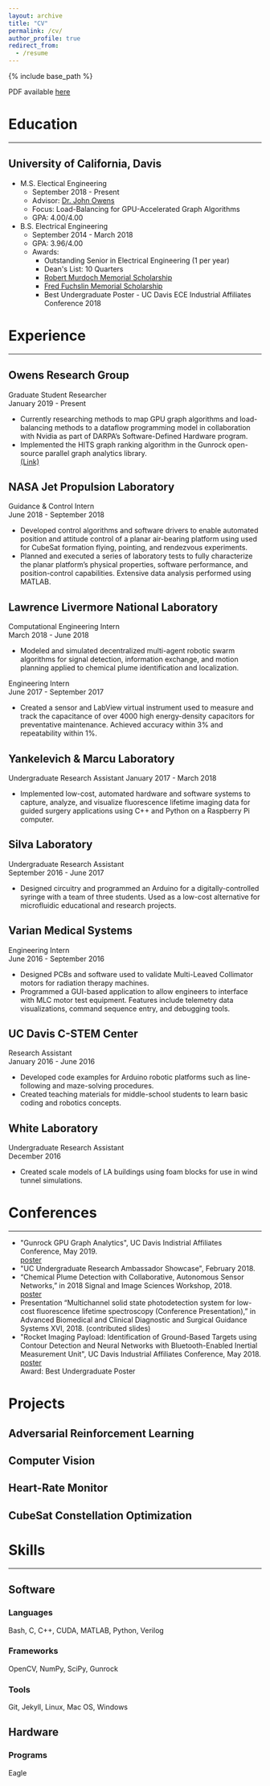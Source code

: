 ```yaml
---
layout: archive
title: "CV"
permalink: /cv/
author_profile: true
redirect_from:
  - /resume
---
```


{% include base_path %}

PDF available [here](http://jdwapman.github.io/jdwapman/assets/resume.pdf)

# Education
---
## University of California, Davis
* M.S. Electical Engineering
  * September 2018 - Present
  * Advisor: [Dr. John Owens](https://www.ece.ucdavis.edu/~jowens/research.html)
  * Focus: Load-Balancing for GPU-Accelerated Graph Algorithms
  * GPA: 4.00/4.00
* B.S. Electrical Engineering
  * September 2014 - March 2018
  * GPA: 3.96/4.00
  * Awards:
    * Outstanding Senior in Electrical Engineering (1 per year)
    * Dean's List: 10 Quarters
    * [Robert Murdoch Memorial Scholarship](https://financialaid.ucdavis.edu/scholarships/campus/awards/eng)
    * [Fred Fuchslin Memorial Scholarship](https://financialaid.ucdavis.edu/scholarships/campus/awards/eng)
    * Best Undergraduate Poster - UC Davis ECE Industrial Affiliates Conference 2018


# Experience
---

## Owens Research Group
Graduate Student Researcher  
January 2019 - Present  
* Currently researching methods to map GPU graph algorithms and load-balancing methods to a dataflow programming model in collaboration with Nvidia as part of DARPA’s Software-Defined Hardware program.
* Implemented the HITS graph ranking algorithm in the Gunrock open-source parallel graph analytics library.  
[(Link)](https://github.com/gunrock/gunrock/tree/master/gunrock/app/hits)

## NASA Jet Propulsion Laboratory
Guidance & Control Intern  
June 2018 - September 2018
* Developed control algorithms and software drivers to enable automated position and attitude control of a planar air-bearing platform using used for CubeSat formation flying, pointing, and rendezvous experiments.
* Planned and executed a series of laboratory tests to fully characterize the planar platform’s physical properties, software performance, and position-control capabilities. Extensive data analysis performed using MATLAB.


## Lawrence Livermore National Laboratory
Computational Engineering Intern  
March 2018 - June 2018
* Modeled and simulated decentralized multi-agent robotic swarm algorithms for signal detection, information
exchange, and motion planning applied to chemical plume identification and localization.  

Engineering Intern  
June 2017 - September 2017  
* Created a sensor and LabView virtual instrument used to measure and track the capacitance of over 4000 high energy-density capacitors for preventative maintenance. Achieved  accuracy within 3% and repeatability within 1%.


## Yankelevich & Marcu Laboratory
Undergraduate Research Assistant
January 2017 - March 2018
* Implemented low-cost, automated hardware and software systems to capture, analyze, and visualize fluorescence lifetime imaging data for guided surgery applications using C++ and Python on a Raspberry Pi computer.

## Silva Laboratory
Undergraduate Research Assistant  
September 2016 - June 2017  
* Designed circuitry and programmed an Arduino for a digitally-controlled syringe with a team of three students. Used as a low-cost alternative for microfluidic educational and research projects.


## Varian Medical Systems
Engineering Intern  
June 2016 - September 2016
* Designed PCBs and software used to validate Multi-Leaved Collimator motors for radiation therapy machines.
* Programmed a GUI-based application to allow engineers to interface with MLC motor test equipment. Features include telemetry data visualizations, command sequence entry, and debugging tools.


## UC Davis C-STEM Center
Research Assistant  
January 2016 - June 2016
* Developed code examples for Arduino robotic platforms such as line-following and maze-solving procedures.
* Created teaching materials for middle-school students to learn basic coding and robotics concepts.


## White Laboratory
Undergraduate Research Assistant  
December 2016  
* Created scale models of LA buildings using foam blocks for use in wind tunnel simulations.



# Conferences
---
* "Gunrock GPU Graph Analytics", UC Davis Indistrial Affiliates Conference, May 2019.  
[poster](http://jdwapman.github.io/jdwapman/assets/posters/ia2019.pdf)
* "UC Undergraduate Research Ambassador Showcase", February 2018.
* “Chemical Plume Detection with Collaborative, Autonomous Sensor Networks,” in 2018 Signal and Image Sciences Workshop, 2018.  
[poster](http://jdwapman.github.io/jdwapman/assets/posters/casis2018.pdf)
* Presentation “Multichannel solid state photodetection system for low-cost fluorescence lifetime spectroscopy (Conference Presentation),” in Advanced Biomedical and Clinical Diagnostic and Surgical Guidance Systems XVI, 2018. (contributed slides)
* "Rocket Imaging Payload: Identification of Ground-Based Targets using Contour Detection and Neural Networks with Bluetooth-Enabled Inertial Measurement Unit", UC Davis Industrial Affiliates Conference, May 2018.  
[poster](http://jdwapman.github.io/jdwapman/assets/posters/ia2018.pdf)  
Award: Best Undergraduate Poster

# Projects

## Adversarial Reinforcement Learning

## Computer Vision

## Heart-Rate Monitor

## CubeSat Constellation Optimization


# Skills
---
## Software
### Languages
Bash, C, C++, CUDA, MATLAB, Python, Verilog
### Frameworks
OpenCV, NumPy, SciPy, Gunrock
### Tools
Git, Jekyll, Linux, Mac OS, Windows
## Hardware
### Programs
Eagle
  
